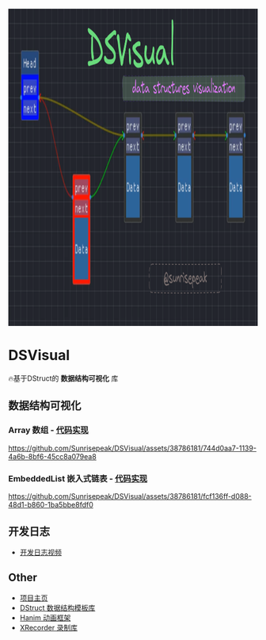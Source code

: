 
<p align="center">
  <img
    width="1280"
    height="640"
    src="docs/imgs/DSVisual.profile.png"
    alt="DSVisual Profile"
  />
</p>

<h1></h1>

# DSVisual

🔥基于DStruct的 **数据结构可视化** 库



## 数据结构可视化

### Array 数组 - [代码实现](examples/algo/sort-visualization.cpp)

https://github.com/Sunrisepeak/DSVisual/assets/38786181/744d0aa7-1139-4a6b-8bf6-45cc8a079ea8



### EmbeddedList 嵌入式链表 - [代码实现](examples/ds/embedded_list.cpp)

https://github.com/Sunrisepeak/DSVisual/assets/38786181/fcf136ff-d088-48d1-b860-1ba5bbe8fdf0



## 开发日志

- [开发日志视频](https://space.bilibili.com/65858958/channel/collectiondetail?sid=1498468)



## Other

- [项目主页](https://github.com/Sunrisepeak/DSVisual)
- [DStruct 数据结构模板库](https://github.com/Sunrisepeak/DStruct)
- [Hanim 动画框架](https://github.com/Sunrisepeak/Hanim)
- [XRecorder 录制库](https://github.com/Sunrisepeak/XRecorder)
